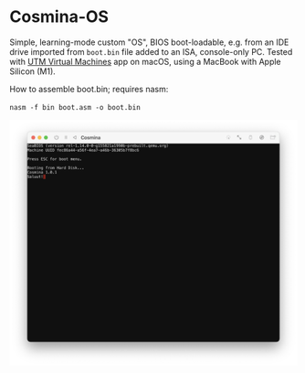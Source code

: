 # Cosmina-OS
Simple, learning-mode custom "OS", BIOS boot-loadable, e.g. from an IDE drive imported from `boot.bin` file added to an ISA, console-only PC.
Tested with [UTM Virtual Machines](https://apps.apple.com/app/utm-virtual-machines/id1538878817) app on macOS, using a MacBook with Apple Silicon (M1).

How to assemble boot.bin; requires nasm:

`nasm -f bin boot.asm -o boot.bin`

![Screenshot](https://github.com/SDolha/Cosmina-OS/blob/master/Screenshot.png?raw=true)
